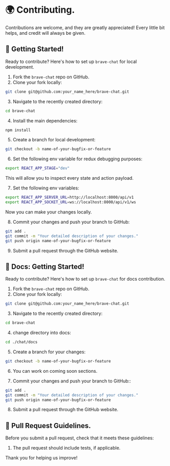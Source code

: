 # 🌍 Contributing.

Contributions are welcome, and they are greatly appreciated! Every little bit helps, and credit will always be given.

## 👶 Getting Started!

Ready to contribute? Here's how to set up `brave-chat` for local development.

1. Fork the `brave-chat` repo on GitHub.
2. Clone your fork locally:

```sh
git clone git@github.com:your_name_here/brave-chat.git
```

3. Navigate to the recently created directory:

```sh
cd brave-chat
```

4. Install the main dependencies:

```sh
npm install
```

5. Create a branch for local development:

```sh
git checkout -b name-of-your-bugfix-or-feature
```

6. Set the following env variable for redux debugging purposes:

```sh
export REACT_APP_STAGE="dev"
```

This will allow you to inspect every state and action payload.

7. Set the following env variables:

```sh
export REACT_APP_SERVER_URL=http://localhost:8000/api/v1
export REACT_APP_SOCKET_URL=ws://localhost:8000/api/v1/ws
```

Now you can make your changes locally.

8. Commit your changes and push your branch to GitHub:

```sh
git add .
git commit -m "Your detailed description of your changes."
git push origin name-of-your-bugfix-or-feature
```

9. Submit a pull request through the GitHub website.


## 📜 Docs: Getting Started!

Ready to contribute? Here's how to set up `brave-chat` for docs contribution.

1. Fork the `brave-chat` repo on GitHub.
2. Clone your fork locally:

```sh
git clone git@github.com:your_name_here/brave-chat.git
```

3. Navigate to the recently created directory:

```sh
cd brave-chat
```

4. change directory into docs:

```sh
cd ./chat/docs
```

5. Create a branch for your changes:

```sh
git checkout -b name-of-your-bugfix-or-feature
```

6. You can work on coming soon sections.

7. Commit your changes and push your branch to GitHub::

```sh
git add .
git commit -m "Your detailed description of your changes."
git push origin name-of-your-bugfix-or-feature
```

8. Submit a pull request through the GitHub website.

## 📙 Pull Request Guidelines.

Before you submit a pull request, check that it meets these guidelines:

1. The pull request should include tests, if applicable.

Thank you for helping us improve!